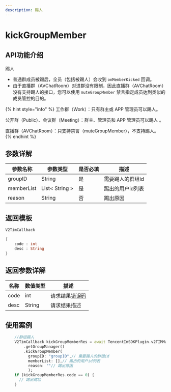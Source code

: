 ```yaml
---
description: 踢人
---
```


# kickGroupMember

## API功能介绍

踢人

* 普通群成员被踢后，全员（包括被踢人）会收到 `onMemberKicked` 回调。
* 由于直播群（AVChatRoom）对进群没有限制，因此直播群（AVChatRoom）没有支持踢人的接口，您可以使用 `muteGroupMember` 禁言指定成员达到类似的成员管控的目的。

{% hint style="info" %}
工作群（Work）：只有群主或 APP 管理员可以踢人。&#x20;

公开群（Public）、会议群（Meeting）：群主、管理员和 APP 管理员可以踢人 。

直播群（AVChatRoom）：只支持禁言（muteGroupMember），不支持踢人。
{% endhint %}

## 参数详解

| 参数名称       | 参数类型           | 是否必填 | 描述        |
| ---------- | -------------- | ---- | --------- |
| groupID    | String         | 是    | 需要踢人的群组id |
| memberList | List< String > | 是    | 踢出的用户id列表 |
| reason     | String         | 否    | 踢出原因      |

## 返回模板

```dart
V2TimCallback

{
    code : int
    desc : String
}
```

## 返回参数详解

| 名称   | 数值类型   | 描述                                                             |
| ---- | ------ | -------------------------------------------------------------- |
| code | int    | 请求结果[错误码](https://cloud.tencent.com/document/product/269/1671) |
| desc | String | 请求结果描述                                                         |

## 使用案例  &#x20;

```dart
    //群组踢人
    V2TimCallback kickGroupMemberRes = await TencentImSDKPlugin.v2TIMManager
        .getGroupManager()
        .kickGroupMember(
          groupID: "groupID",// 需要踢人的群组id
          memberList: [],// 踢出的用户id列表
          reason: ""// 踢出原因
          );
    if (kickGroupMemberRes.code == 0) {
      // 踢出成功
    }

```
